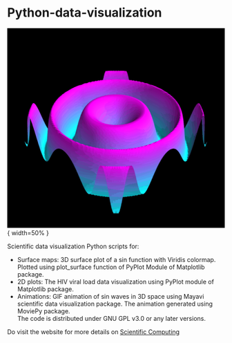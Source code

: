 # Python-data-visualization
![surf_plot.png](https://github.com/abhinavroy1999/Python-data-visualization/blob/main/Animations/waves.gif){ width=50% }

Scientific data visualization Python scripts for:
- Surface maps: 3D surface plot of a sin function with Viridis colormap. Plotted using plot_surface function of PyPlot Module of Matplotlib package.
- 2D plots: The HIV viral load data visualization using PyPlot module of Matplotlib package.
- Animations: GIF animation of sin waves in 3D space using Mayavi scientific data visualization package. The animation generated using MoviePy package.  
The code is distributed under GNU GPL v3.0 or any later versions. 

Do visit the website for more details on [Scientific Computing](https://compscientific.wordpress.com) 
